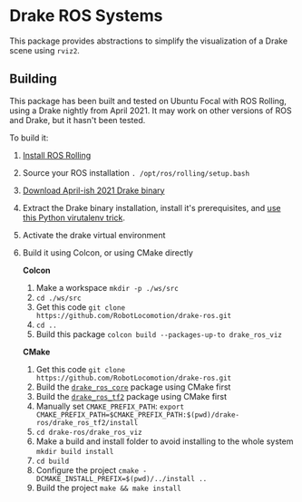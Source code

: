 # Drake ROS Systems

This package provides abstractions to simplify the visualization of a Drake scene using `rviz2`.

## Building

This package has been built and tested on Ubuntu Focal with ROS Rolling, using a Drake nightly from April 2021.
It may work on other versions of ROS and Drake, but it hasn't been tested.

To build it:

1. [Install ROS Rolling](https://index.ros.org/doc/ros2/Installation/Rolling/)
1. Source your ROS installation `. /opt/ros/rolling/setup.bash`
1. [Download April-ish 2021 Drake binary](https://drake.mit.edu/from_binary.html)
1. Extract the Drake binary installation, install it's prerequisites, and [use this Python virutalenv trick](https://drake.mit.edu/python_bindings.html#inside-virtualenv).
1. Activate the drake virtual environment
1. Build it using Colcon, or using CMake directly
    
    **Colcon**
    1. Make a workspace `mkdir -p ./ws/src`
    1. `cd ./ws/src`
    1. Get this code `git clone https://github.com/RobotLocomotion/drake-ros.git`
    1. `cd ..`
    1. Build this package `colcon build --packages-up-to drake_ros_viz`
    
    **CMake**
    1. Get this code `git clone https://github.com/RobotLocomotion/drake-ros.git`
    1. Build the [`drake_ros_core`](../drake_ros_core/README.md#building) package using CMake first
    1. Build the [`drake_ros_tf2`](../drake_ros_tf2/README.md#building) package using CMake first
    1. Manually set `CMAKE_PREFIX_PATH`: `export CMAKE_PREFIX_PATH=$CMAKE_PREFIX_PATH:$(pwd)/drake-ros/drake_ros_tf2/install`
    1. `cd drake-ros/drake_ros_viz`
    1. Make a build and install folder to avoid installing to the whole system `mkdir build install`
    1. `cd build`
    1. Configure the project `cmake -DCMAKE_INSTALL_PREFIX=$(pwd)/../install ..`
    1. Build the project `make && make install`

